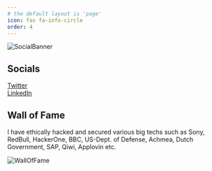 ```yaml
---
# the default layout is 'page'
icon: fas fa-info-circle
order: 4
---
```


<!-- [![Typing Banner](https://readme-typing-svg.herokuapp.com?font=Fira+Code&size=70&duration=1500&pause=600&center=true&vCenter=true&multiline=true&width=1920&height=384&lines=Hi+👋!;I+am+Rohit%2Ca.k.a+@cyberK9;BugBounty+Hunter+%7C+HackerOne+Ambassador&repeat=false)](https://twitter.com/hackinsec) -->

![SocialBanner](https://i.postimg.cc/tg3XTt3c/twitterbanner-K9.png)
<!-- I am Rohit, an Ethical Hacker , Bug Bounty Hunter and a Flet/Flutter developer.  -->

## Socials
<i class="fa-brands fa-twitter"></i>        <a href="https://twitter.com/hackinsec">Twitter</a><br>
<i class="fa-brands fa-linkedin"></i>                 <a href="https://linkedin.com/in/rohity264">LinkedIn</a><br>

## Wall of Fame
I have ethically hacked and secured various big techs such as Sony, RedBull, HackerOne, BBC, US-Dept. of Defense, Achmea, Dutch Government, SAP, Qiwi, Applovin etc.

![WallOfFame](https://i.postimg.cc/8P4FnBnZ/walloffame-WM.jpg)




